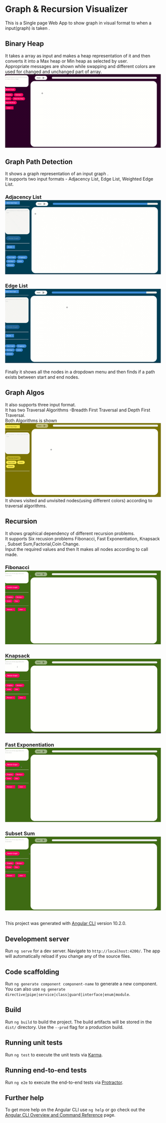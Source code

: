 # Graph & Recursion Visualizer

This is a Single page Web App to show graph in visual format to when a input(graph) is taken .

## Binary Heap

  It takes a array as input and makes a heap representation of it and then converts it into a Max heap or Min heap as selected by user.<br>
  Appropriate messages are shown while swapping and different colors are used for changed and unchanged part of array.<br>
  ![alt text](https://github.com/RishabhSharma333/graphVisualizer/blob/master/src/gifs/ArrayHeap.gif)
    

## Graph Path Detection 

   It shows a graph representation of an input graph .<br>
   It supports two input formats - Adjacency List, Edge List, Weighted Edge List.<br>
   ### Adjacency List ![alt text](https://github.com/RishabhSharma333/graphVisualizer/blob/master/src/gifs/GraphVisualizationAdjList.gif)
   ### Edge List![alt text](https://github.com/RishabhSharma333/graphVisualizer/blob/master/src/gifs/graphVisualizationEdgelist.gif)
   Finally it shows all the nodes in a dropdown menu and then finds if a path exists between start and end nodes.<br>

## Graph Algos

   It also supports three input format.<br>
   It has two Traversal Algorithms -Breadth First Traversal and Depth First Traversal.<br>
   Both Algorithms is shown ![alt text](https://github.com/RishabhSharma333/graphVisualizer/blob/master/src/gifs/gifForAlgos.gif)<br>
   It shows visited and unvisited nodes(using different colors) according to traversal algorithms.<br>
    
## Recursion

   It shows graphical dependency of different recursion problems.<br>
   It supports Six recusion problems Fibonacci, Fast Exponentiation, Knapsack , Subset Sum,Factorial,Coin Change.<br>
   Input the required values and then It makes all nodes according to call made.<br>
   ### Fibonacci<br> ![alt text](https://github.com/RishabhSharma333/graphVisualizer/blob/master/src/gifs/fibonacci.gif)<br>
   ### Knapsack<br> ![alt text](https://github.com/RishabhSharma333/graphVisualizer/blob/master/src/gifs/knapsack.gif)<br>
   ### Fast Exponentiation<br> ![alt text](https://github.com/RishabhSharma333/graphVisualizer/blob/master/src/gifs/exponentiation.gif)<br>
   ### Subset Sum <br>![alt text](https://github.com/RishabhSharma333/graphVisualizer/blob/master/src/gifs/subsetSum.gif)<br>
    


##
This project was generated with [Angular CLI](https://github.com/angular/angular-cli) version 10.2.0.

## Development server

Run `ng serve` for a dev server. Navigate to `http://localhost:4200/`. The app will automatically reload if you change any of the source files.

## Code scaffolding

Run `ng generate component component-name` to generate a new component. You can also use `ng generate directive|pipe|service|class|guard|interface|enum|module`.

## Build

Run `ng build` to build the project. The build artifacts will be stored in the `dist/` directory. Use the `--prod` flag for a production build.

## Running unit tests

Run `ng test` to execute the unit tests via [Karma](https://karma-runner.github.io).

## Running end-to-end tests

Run `ng e2e` to execute the end-to-end tests via [Protractor](http://www.protractortest.org/).

## Further help

To get more help on the Angular CLI use `ng help` or go check out the [Angular CLI Overview and Command Reference](https://angular.io/cli) page.
